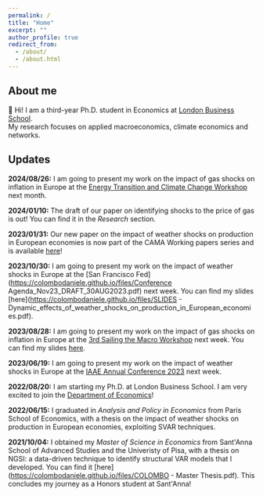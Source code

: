 ```yaml
---
permalink: /
title: "Home"
excerpt: ""
author_profile: true
redirect_from: 
  - /about/
  - /about.html
---
```



About me
------
<span class="wave">👋</span> Hi! I am a third-year Ph.D. student in Economics at [London Business School](https://www.london.edu/faculty-and-research/economics).<br>
My research focuses on applied macroeconomics, climate economics and networks.


Updates
------

**2024/08/26:** I am going to present my work on the impact of gas shocks on inflation in Europe at the [Energy Transition and Climate Change Workshop](https://sites.google.com/ucr.edu/energytransitionclimatechange/home/) next month.

**2024/01/10:** The draft of our paper on identifying shocks to the price of gas is out! You can find it in the _Research_ section.

**2023/01/31:** Our new paper on the impact of weather shocks on production in European economies is now part of the CAMA Working papers series and is available [here](https://cama.crawford.anu.edu.au/publication/cama-working-paper-series/21848/dynamic-effects-weather-shocks-production-european)!

**2023/10/30:** I am going to present my work on the impact of weather shocks in Europe at the [San Francisco Fed](https://colombodaniele.github.io/files/Conference Agenda_Nov23_DRAFT_30AUG2023.pdf) next week. You can find my slides [here](https://colombodaniele.github.io/files/SLIDES - Dynamic_effects_of_weather_shocks_on_production_in_European_economies.pdf).

**2023/08/28:** I am going to present my work on the impact of gas shocks on inflation in Europe at the [3rd Sailing the Macro Workshop](https://www.sailingthemacro.com/) next week. You can find my slides [here](https://colombodaniele.github.io/files/slides_Gas_Price_Shocks_and_the_Inflation_Surge_in_Europe.pdf).

**2023/06/19:** I am going to present my work on the impact of weather shocks in Europe at the [IAAE Annual Conference 2023](https://www.bi.edu/about-bi/events/2023/june/iaae2023/) next week.

**2022/08/20:** I am starting my Ph.D. at London Business School. I am very excited to join the [Department of Economics](https://www.london.edu/faculty-and-research/economics)!

**2022/06/15:** I graduated in *Analysis and Policy in Economics* from Paris School of Economics, with a thesis on the impact of weather shocks on production in European economies, exploiting SVAR techniques.

**2021/10/04:** I obtained my *Master of Science in Economics* from Sant'Anna School of Advanced Studies and the Univeristy of Pisa, with a thesis on NGSI: a data-driven technique to identify structural VAR models that I developed. You can find it [here](https://colombodaniele.github.io/files/COLOMBO - Master Thesis.pdf). This concludes my journey as a Honors student at Sant'Anna!



